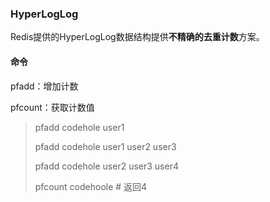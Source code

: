### HyperLogLog

Redis提供的HyperLogLog数据结构提供**不精确的去重计数**方案。

#### 命令

pfadd：增加计数

pfcount：获取计数值

> pfadd codehole user1
>
> pfadd codehole user1 user2 user3
>
> pfadd codehole user2 user3 user4
>
> pfcount codehoole  # 返回4



